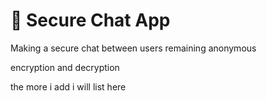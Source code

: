 # 🔐 Secure Chat App


Making a secure chat between users remaining anonymous

encryption and decryption

the more i add i will list here
